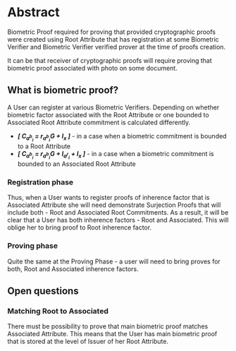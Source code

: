 ﻿# Abstract

Biometric Proof required for proving that provided cryptographic proofs were created using Root
Attribute that has registration at some Biometric Verifier and Biometric Verifier verified
prover at the time of proofs creation.

It can be that receiver of cryptographic proofs will require proving that biometric proof
associated with photo on some document.

## What is biometric proof?

A User can register at various Biometric Verifiers. Depending on whether biometric factor
associated with the Root Attribute or one bounded to Associated Root Attribute commitment is
calculated differently.

- ***[ C<sub>a<sup>b</sup><sub>i</sub></sub> = r<sub>a<sup>b</sup><sub>i</sub></sub>G + I<sub>x</sub> ]*** - in a case when a biometric commitment is bounded to a Root Attribute
- ***[ C<sub>a<sup>b</sup><sub>i</sub></sub> = r<sub>a<sup>b</sup><sub>i</sub></sub>G + I<sub>a<sup>r</sup><sub>i</sub></sub> + I<sub>x</sub> ]*** - in a case when a biometric commitment is bounded to an Associated Root Attribute

### Registration phase
Thus, when a User wants to register proofs of inherence factor that is Associated Attribute she
will need demonstrate Surjection Proofs that will include both - Root and Associated Root
Commitments. As a result, it will be clear that a User has both inherence factors - Root and
Associated. This will oblige her to bring proof to Root inherence factor.

### Proving phase
Quite the same at the Proving Phase - a user will need to bring proves for both, Root and
Associated inherence factors.

## Open questions

### Matching Root to Associated

There must be possibility to prove that main biometric proof matches Associated Attribute. This
means that the User has main biometric proof that is stored at the level of Issuer of her Root
Attribute. 

